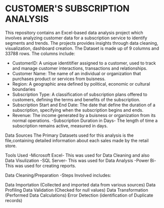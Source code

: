 # CUSTOMER'S SUBSCRIPTION ANALYSIS
This repository contains an Excel-based data analysis project which involves analyzing customer data for a subscription service to identify segments and trends. The projects provides insights through data cleaning, visualization, dashboard creation. The Dataset is made up of 9 columns and 33788 rows. The columns include:

- CustomerID: A unique identitifier assigned to a customer, used to track and manage customer interactions, transactions and relationships.
- Customer Name: The name of an individual or organization that purchases product or services from buisness.
- Region: A geographic area defined by political, economic or cultural boundaries
- Subscription Type: A classification of subscription plans offered to customers, defining the terms and benefits of the subscription.
- Subscription Start and End Date: The date that define the duration of a subscription, specifying when the subscription begins and ends.
- Revenue: The income generated by a buisness or organization from its normal operations.
-Subscription Duration in Days- The length of time a subscription remains active, measured in days.

Data Sources
The Primary Datasets used for this analysis is the  file,containing detailed information about each sales made by the retail store.

Tools Used
-Microsoft Excel- This was used for Data Cleaning and also Data Visulization -SQL Server- This was used for Data Analysis -Power Bi- This was used for creating reports.

Data Cleaning/Preparation
-Steps Involved includes:

Data Importation (Collected and imported data from various sources)
Data Profiling
Data Validation (Checked for null values)
Data Transformation (Performed Data Calculations)
Error Detection (identification of Duplicate records)

